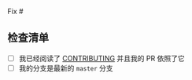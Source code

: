 Fix #

## 检查清单

- [ ] 我已经阅读了 [CONTRIBUTING](https://github.com/Jay54520/data-aggregrate-demo/blob/master/CONTRIBUTING.md) 并且我的 PR 依照了它
- [ ] 我的分支是最新的 `master` 分支